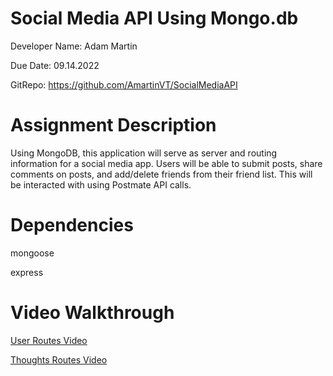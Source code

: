 # Social Media API Using Mongo.db
Developer Name: Adam Martin

Due Date: 09.14.2022

GitRepo: https://github.com/AmartinVT/SocialMediaAPI

# Assignment Description
Using MongoDB, this application will serve as server and routing information for a social media app. Users will be able to submit posts, share comments on posts, and add/delete friends from their friend list. This will be interacted with using Postmate API calls.

# Dependencies
mongoose

express

# Video Walkthrough
[User Routes Video](https://drive.google.com/file/d/1MTE3GQS49gcsmUsljsdx3IhDZjc6fmv0/view)

[Thoughts Routes Video](https://drive.google.com/file/d/1FnGsmfRqSc27elaqevVfEoy_o_h67XCo/view)